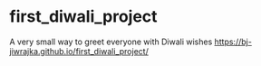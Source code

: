 # first_diwali_project
A very small way to greet everyone with Diwali wishes
https://bj-jiwrajka.github.io/first_diwali_project/
